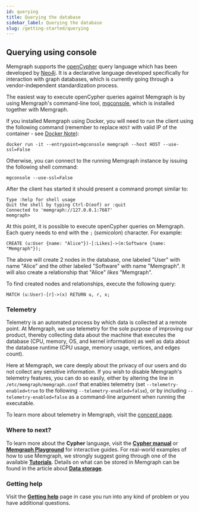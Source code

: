 ```yaml
---
id: querying
title: Querying the database
sidebar_label: Querying the database
slug: /getting-started/querying
---
```


## Querying using console

Memgraph supports the [openCypher](https://www.opencypher.org) query language
which has been developed by [Neo4j](http://neo4j.com).
It is a declarative language developed specifically
for interaction with graph databases, which is currently going through a
vendor-independent standardization process.

The easiest way to execute openCypher queries against Memgraph is by using
Memgraph's command-line tool, [mgconsole](https://github.com/memgraph/mgconsole), which is installed
together with Memgraph.

If you installed Memgraph using Docker, you will need to run the client
using the following command (remember to replace `HOST` with valid IP of
the container - see [Docker Note](/database-functionalities/work-with-docker.md#docker-container-ip-address)):

```
docker run -it --entrypoint=mgconsole memgraph --host HOST --use-ssl=False
```

Otherwise, you can connect to the running Memgraph instance by
issuing the following shell command:

```
mgconsole --use-ssl=False
```

After the client has started it should present a command prompt similar to:

```
Type :help for shell usage
Quit the shell by typing Ctrl-D(eof) or :quit
Connected to 'memgraph://127.0.0.1:7687'
memgraph>
```

At this point, it is possible to execute openCypher queries on Memgraph. Each
query needs to end with the `;` (*semicolon*) character. For example:

```cypher
CREATE (u:User {name: "Alice"})-[:Likes]->(m:Software {name: "Memgraph"});
```

The above will create 2 nodes in the database, one labeled "User" with name
"Alice" and the other labeled "Software" with name "Memgraph". It will also
create a relationship that "Alice" *likes* "Memgraph".

To find created nodes and relationships, execute the following query:

```cypher
MATCH (u:User)-[r]->(x) RETURN u, r, x;
```

### Telemetry

Telemetry is an automated process by which data is collected at a remote point.
At Memgraph, we use telemetry for the sole purpose of improving our product,
thereby collecting data about the machine that executes the database (CPU,
memory, OS, and kernel information) as well as data about the database runtime
(CPU usage, memory usage, vertices, and edges count).

Here at Memgraph, we care deeply about the privacy of our users and do not
collect any sensitive information. If you wish to disable Memgraph's telemetry
features, you can do so easily, either by altering the line in
`/etc/memgraph/memgraph.conf` that enables telemetry (set
`--telemetry-enabled=true` to the following `--telemetry-enabled=false`), or by
including `--telemetry-enabled=false` as a command-line argument when running
the executable.

To learn more about telemetry in Memgraph, visit the [concept page](/concepts/telemetry.md).

### Where to next?

To learn more about the **Cypher** language, visit the **[Cypher manual](/cypher-manual)** or **[Memgraph Playground](https://playground.memgraph.com/)** for interactive guides.
For real-world examples of how to use Memgraph, we strongly suggest going through one of the available **[Tutorials](/tutorials/tutorials.md)**.
Details on what can be stored in Memgraph can be found in the article about **[Data storage](/concepts/storage.md)**.

### Getting help

Visit the **[Getting help](/getting-help/getting-help.md)** page in case you run into any kind of problem or you have additional questions.
